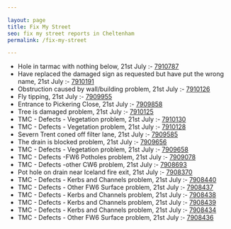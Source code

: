 ```yaml
---

layout: page
title: Fix My Street
seo: fix my street reports in Cheltenham
permalink: /fix-my-street

---
```


<!-- fix_marker starts -->

- Hole in tarmac with nothing below, 21st July :- [7910787](https://www.fixmystreet.com/report/7910787)
- Have replaced the damaged sign as requested but have put the wrong name, 21st July :- [7910191](https://www.fixmystreet.com/report/7910191)
- Obstruction caused by wall/building problem, 21st July :- [7910126](https://www.fixmystreet.com/report/7910126)
- Fly tipping, 21st July :- [7909955](https://www.fixmystreet.com/report/7909955)
- Entrance to Pickering Close, 21st July :- [7909858](https://www.fixmystreet.com/report/7909858)
- Tree is damaged problem, 21st July :- [7910125](https://www.fixmystreet.com/report/7910125)
- TMC - Defects - Vegetation problem, 21st July :- [7910130](https://www.fixmystreet.com/report/7910130)
- TMC - Defects - Vegetation problem, 21st July :- [7910128](https://www.fixmystreet.com/report/7910128)
- Severn Trent coned off filter lane, 21st July :- [7909585](https://www.fixmystreet.com/report/7909585)
- The drain is blocked problem, 21st July :- [7909656](https://www.fixmystreet.com/report/7909656)
- TMC - Defects - Vegetation problem, 21st July :- [7909658](https://www.fixmystreet.com/report/7909658)
- TMC - Defects -FW6 Potholes problem, 21st July :- [7909078](https://www.fixmystreet.com/report/7909078)
- TMC - Defects -other CW6 problem, 21st July :- [7908693](https://www.fixmystreet.com/report/7908693)
- Pot hole on drain near Iceland fire exit, 21st July :- [7908370](https://www.fixmystreet.com/report/7908370)
- TMC - Defects - Kerbs and Channels problem, 21st July :- [7908440](https://www.fixmystreet.com/report/7908440)
- TMC - Defects - Other FW6  Surface problem, 21st July :- [7908437](https://www.fixmystreet.com/report/7908437)
- TMC - Defects - Kerbs and Channels problem, 21st July :- [7908438](https://www.fixmystreet.com/report/7908438)
- TMC - Defects - Kerbs and Channels problem, 21st July :- [7908439](https://www.fixmystreet.com/report/7908439)
- TMC - Defects - Kerbs and Channels problem, 21st July :- [7908434](https://www.fixmystreet.com/report/7908434)
- TMC - Defects - Other FW6  Surface problem, 21st July :- [7908436](https://www.fixmystreet.com/report/7908436)

<!-- fix_marker ends -->